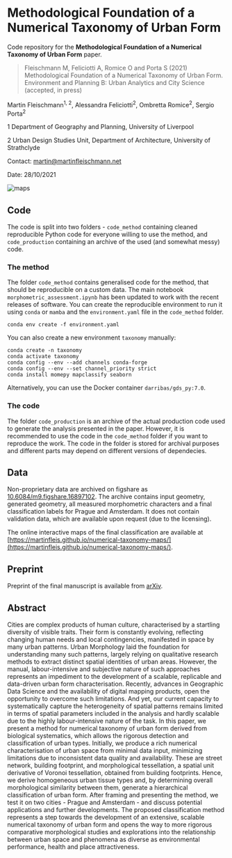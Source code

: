 # Methodological Foundation of a Numerical Taxonomy of Urban Form
Code repository for the **Methodological Foundation of a Numerical Taxonomy of Urban
Form** paper.

> Fleischmann M, Feliciotti A, Romice O and Porta S (2021) Methodological Foundation of
> a Numerical Taxonomy of Urban Form. Environment and Planning B: Urban Analytics and
> City Science (accepted, in press)

Martin Fleischmann<sup>1, 2</sup>, Alessandra Feliciotti<sup>2</sup>, Ombretta
Romice<sup>2</sup>, Sergio Porta<sup>2</sup>

1 Department of Geography and Planning, University of Liverpool

2 Urban Design Studies Unit, Department of Architecture, University of Strathclyde

Contact: martin@martinfleischmann.net

Date: 28/10/2021

![maps](leaflet_maps.png)

## Code

The code is split into two folders - `code_method` containing cleaned reproducible
Python code for everyone willing to use the method, and `code_production` containing an
archive of the used (and somewhat messy) code.

### The method
The folder `code_method` contains generalised code for the method, that should be
reproducible on a custom data. The main notebook `morphometric_assessment.ipynb` has
been updated to work with the recent releases of software. You can create the
reproducible environment to run it using `conda` or `mamba` and the `environment.yaml`
file in the `code_method` folder.

```
conda env create -f environment.yaml
```

You can also create a new environment `taxonomy` manually:

```
conda create -n taxonomy
conda activate taxonomy
conda config --env --add channels conda-forge
conda config --env --set channel_priority strict
conda install momepy mapclassify seaborn
```

Alternatively, you can use the Docker container `darribas/gds_py:7.0`.

### The code
The folder `code_production` is an archive of the actual production code used to
generate the analysis presented in the paper. However, it is recommended to use the code
in the `code_method` folder if you want to reproduce the work. The code in the folder is
stored for archival purposes and different parts may depend on different versions of
dependecies.

## Data

Non-proprietary data are archived on figshare as
[10.6084/m9.figshare.16897102](https://doi.org/10.6084/m9.figshare.16897102). The
archive contains input geometry, generated geometry, all measured morphometric
characters and a final classification labels for Prague and Amsterdam. It does not
contain validation data, which are available upon request (due to the licensing).

The online interactive maps of the final classification are available at [https://martinfleis.github.io/numerical-taxonomy-maps/](https://martinfleis.github.io/numerical-taxonomy-maps/).

## Preprint

Preprint of the final manuscript is available from [arXiv](https://arxiv.org/abs/2104.14956).

## Abstract

Cities are complex products of human culture, characterised by a startling diversity of
visible traits. Their form is constantly evolving, reflecting changing human needs and
local contingencies, manifested in space by many urban patterns. Urban Morphology laid
the foundation for understanding many such patterns, largely relying on qualitative
research methods to extract distinct spatial identities of urban areas. However, the
manual, labour-intensive and subjective nature of such approaches represents an
impediment to the development of a scalable, replicable and data-driven urban form
characterisation.  Recently, advances in Geographic Data Science and the availability of
digital mapping products, open the opportunity to overcome such limitations. And yet,
our current capacity to systematically capture the heterogeneity of spatial patterns
remains limited in terms of spatial parameters included in the analysis and hardly
scalable due to the highly labour-intensive nature of the task. In this paper, we
present a method for numerical taxonomy of urban form derived from biological
systematics, which allows the rigorous detection and classification of urban types.
Initially, we produce a rich numerical characterisation of urban space from minimal data
input, minimizing limitations due to inconsistent data quality and availability. These
are street network, building footprint, and morphological tessellation, a spatial unit
derivative of Voronoi tessellation, obtained from building footprints. Hence, we derive
homogeneous urban tissue types and, by determining overall morphological similarity
between them, generate a hierarchical classification of urban form. After framing and
presenting the method, we test it on two cities - Prague and Amsterdam - and discuss
potential applications and further developments. The proposed classification method
represents a step towards the development of an extensive, scalable numerical taxonomy
of urban form and opens the way to more rigorous comparative morphological studies and
explorations into the relationship between urban space and phenomena as diverse as
environmental performance, health and place attractiveness.